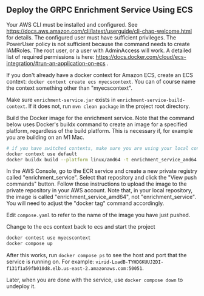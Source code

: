 ## Deploy the GRPC Enrichment Service Using ECS

Your AWS CLI must be installed and configured. See https://docs.aws.amazon.com/cli/latest/userguide/cli-chap-welcome.html 
for details.  The configured user must have sufficient privileges.  The PowerUser policy is not sufficient because 
the command needs to create IAMRoles.  The root user, or a user with AdminAccess will work.  A detailed list of 
required permissions is here: https://docs.docker.com/cloud/ecs-integration/#run-an-application-on-ecs .

If you don't already have a docker context for Amazon ECS, create an ECS context: `docker context create ecs myecscontext`.
You can of course name the context something other than "myecscontext".

Make sure `enrichment-service.jar` exists in `enrichment-service-build-context`.  If it does not, 
run `mvn clean package` in the project root directory.

Build the Docker image for the enrichment service. Note that the command below uses Docker's buildx command 
to create an image for a specified platform, regardless of the build platform.  This is necessary if, for 
example you are building on an M1 Mac. 

```bash
# if you have switched contexts, make sure you are using your local context
docker context use default
docker buildx build --platform linux/amd64 -t enrichment_service_amd64 enrichment-service-build-context
```

In the AWS Console, go to the ECR service and create a new private registry called "enrichment_service". Select 
that repository and click the "View push commands" button. Follow those instructions to upload the image to the 
private repository in your AWS account.  Note that, in your local repository, the image is called 
"enrichment_service_amd64", not "enrichment_service".  You will need to adjust the "docker tag" command 
accordingly.

Edit `compose.yaml` to refer to the name of the image you have just pushed.

Change to the ecs context back to ecs and start the project
```bash
docker contest use myecscontext
docker compose up
```

After this works, run `docker compose ps` to see the host and port that the service is running on.  For example:
`virid-LoadB-TYHDGKUUJ2DI-f131f1a59fb010d8.elb.us-east-2.amazonaws.com:50051`.

Later, when you are done with the service, use `docker compose down` to undeploy it.






